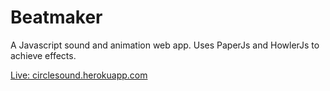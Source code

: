 # Beatmaker

A Javascript sound and animation web app. Uses PaperJs and HowlerJs to achieve effects.

[Live: circlesound.herokuapp.com](http://circlesound.herokuapp.com/)